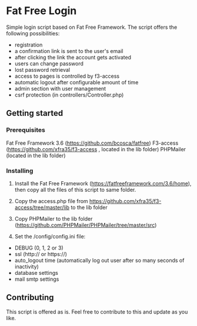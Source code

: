 # Fat Free Login

Simple login script based on Fat Free Framework.
The script offers the following possibilities: 
- registration 
- a confirmation link is sent to the user's email 
- after clicking the link the account gets activated
- users can change password
- lost password retrieval
- access to pages is controlled by f3-access
- automatic logout after configurable amount of time 
- admin section with user management
- csrf protection (in controllers/Controller.php)

## Getting started

### Prerequisites

Fat Free Framework 3.6 (https://github.com/bcosca/fatfree)
F3-access (https://github.com/xfra35/f3-access , located in the lib folder)
PHPMailer (located in the lib folder)

### Installing

1. Install the Fat Free Framework (https://fatfreeframework.com/3.6/home), then copy all the files of this script to same folder.

2. Copy the access.php file from https://github.com/xfra35/f3-access/tree/master/lib to the lib folder

3. Copy PHPMailer to the lib folder (https://github.com/PHPMailer/PHPMailer/tree/master/src)

4. Set the /config/config.ini file:
- DEBUG (0, 1, 2 or 3)
- ssl (http:// or https://)
- auto_logout time (automatically log out user after so many seconds of inactivity)
- database settings
- mail smtp settings

## Contributing
This script is offered as is. 
Feel free to contribute to this and update as you like.